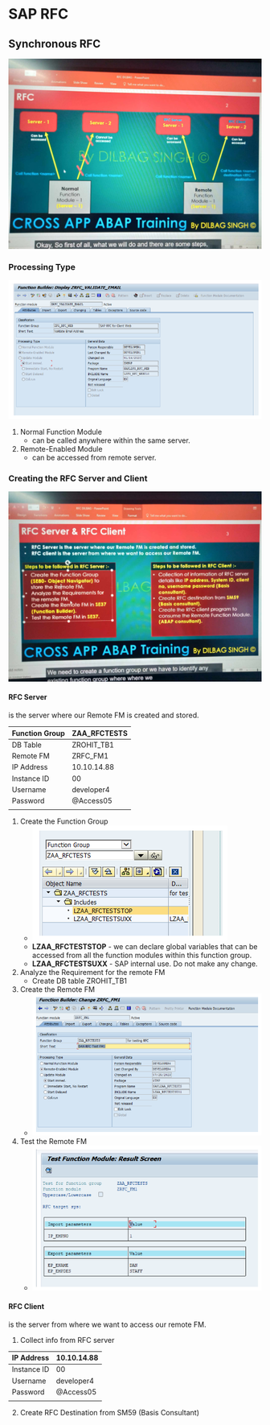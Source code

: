 # SAP RFC

## Synchronous RFC
![image](/SAP/RFC/asset/img/RFC_Normal_vs_Remote.jpg)

### Processing Type
![image](/SAP/RFC/asset/draw/image1.excalidraw.png)
1. Normal Function Module
   - can be called anywhere within the same server.
2. Remote-Enabled Module
   - can be accessed from remote server. 

### Creating the RFC Server and Client

![image](/SAP/RFC/asset/img/RFC_Server_and_Client.jpg)

#### RFC Server
is the server where our Remote FM is created and stored.

| Function Group | ZAA_RFCTESTS |
| -------------- | ------------ |
| DB Table       | ZROHIT_TB1   |
| Remote FM      | ZRFC_FM1     |
| IP Address     | 10.10.14.88  |
| Instance ID    | 00           |
| Username       | developer4   |
| Password       | @Access05    |
|                |              |

1. Create the Function Group
   - ![image](/SAP/RFC/asset/draw/image2.excalidraw.png)
   - **LZAA_RFCTESTSTOP** - we can declare global variables that can be accessed  from all the function modules within this function group.
   - **LZAA_RFCTESTSUXX** - SAP internal use. Do not make any change. 
2. Analyze the Requirement for the remote FM
   - Create DB table ZROHIT_TB1
3. Create the Remote FM
   - ![image](/SAP/RFC/asset/draw/image3.excalidraw.png)
4. Test the Remote FM
   - ![image](/SAP/RFC/asset/draw/image4.excalidraw.png)

#### RFC Client
is the server from where we want to access our remote FM.

1. Collect info from RFC server

| IP Address  | 10.10.14.88 |
| ----------- | ----------- |
| Instance ID | 00          |
| Username    | developer4  |
| Password    | @Access05   |
|             |             |

2. Create RFC Destination from SM59 (Basis Consultant)